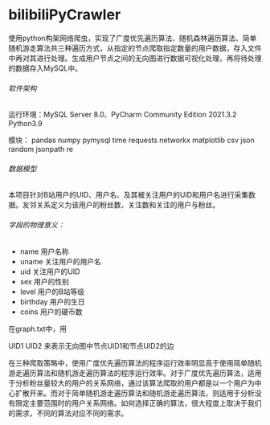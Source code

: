 # bilibiliPyCrawler

​		使用python构架网络爬虫，实现了广度优先遍历算法、随机森林遍历算法、简单随机游走算法共三种遍历方式，从指定的节点爬取指定数量的用户数据，存入文件中再对其进行处理。生成用户节点之间的无向图进行数据可视化处理，再将待处理的数据存入MySQL中。

###### 	软件架构

运行环境：MySQL Server 8.0、PyCharm Community Edition 2021.3.2  Python3.9

模块： pandas	numpy	pymysql	 time requests networkx matplotlib csv json random jsonpath re 

###### 	数据模型

本项目针对B站用户的UID、用户名、及其被关注用户的UID和用户名进行采集数据。友邻关系定义为该用户的粉丝数、关注数和关注的用户与粉丝。

###### 	字段的物理意义：

- name 		   用户名称
- uname		  关注用户的用户名
- uid			    关注用户的UID
- sex 	          用户的性别
- level		     用户的B站等级
- birthday	    用户的生日	
- coins		    用户的硬币数	

在graph.txt中，用

UID1 UID2 来表示无向图中节点UID1和节点UID2的边 




​		在三种爬取策略中，使用广度优先遍历算法的程序运行效率明显高于使用简单随机游走遍历算法和随机游走遍历算法的程序运行效率。对于广度优先遍历算法，适用于分析粉丝量较大的用户的关系网络，通过该算法爬取的用户都是以一个用户为中心扩散开来。而对于简单随机游走遍历算法和随机游走遍历算法，则适用于分析没有限定主要范围时的用户关系网络。如何选择正确的算法，很大程度上取决于我们的需求，不同的算法对应不同的需求。
